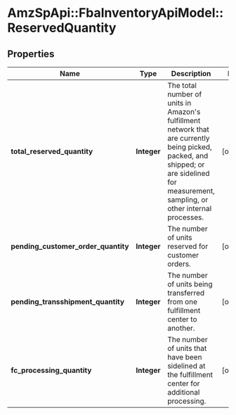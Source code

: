 # AmzSpApi::FbaInventoryApiModel::ReservedQuantity

## Properties
Name | Type | Description | Notes
------------ | ------------- | ------------- | -------------
**total_reserved_quantity** | **Integer** | The total number of units in Amazon&#x27;s fulfillment network that are currently being picked, packed, and shipped; or are sidelined for measurement, sampling, or other internal processes. | [optional] 
**pending_customer_order_quantity** | **Integer** | The number of units reserved for customer orders. | [optional] 
**pending_transshipment_quantity** | **Integer** | The number of units being transferred from one fulfillment center to another. | [optional] 
**fc_processing_quantity** | **Integer** | The number of units that have been sidelined at the fulfillment center for additional processing. | [optional] 

